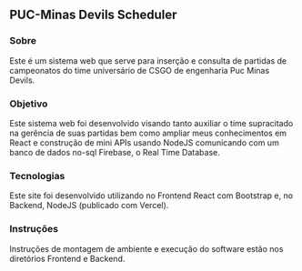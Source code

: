 ## PUC-Minas Devils Scheduler

### Sobre
Este é um sistema web que serve para inserção e consulta de partidas de campeonatos do time universário de CSGO de engenharia Puc Minas Devils.

### Objetivo
Este sistema web foi desenvolvido visando tanto auxiliar o time supracitado na gerência de suas partidas bem como ampliar meus conhecimentos em React e construção de mini APIs usando NodeJS comunicando com um banco de dados no-sql Firebase, o Real Time Database.

### Tecnologias
Este site foi desenvolvido utilizando no Frontend React com Bootstrap e, no Backend, NodeJS (publicado com Vercel).

### Instruções
Instruções de montagem de ambiente e execução do software estão nos diretórios Frontend e Backend.